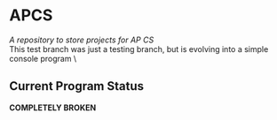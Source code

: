 # APCS
_A repository to store projects for AP CS_  
This test branch was just a testing branch, but is evolving into a simple console program  \

Current Program Status  
----------------------  
**COMPLETELY BROKEN**  
